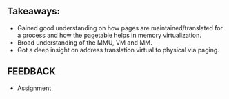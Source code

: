 ## Takeaways:
 - Gained good understanding on how pages are maintained/translated for a process and how the pagetable helps in memory virtualization.
 - Broad understanding of the MMU, VM and MM.
 - Got a deep insight on address translation virtual to physical via paging.

## FEEDBACK 
 - Assignment 